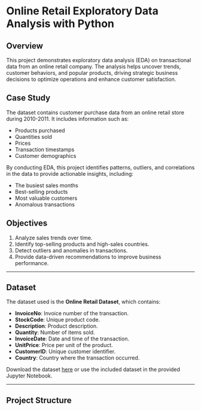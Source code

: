 # Online Retail Exploratory Data Analysis with Python

## Overview
This project demonstrates exploratory data analysis (EDA) on transactional data from an online retail company. The analysis helps uncover trends, customer behaviors, and popular products, driving strategic business decisions to optimize operations and enhance customer satisfaction.

## Case Study
The dataset contains customer purchase data from an online retail store during 2010-2011. It includes information such as:
- Products purchased
- Quantities sold
- Prices
- Transaction timestamps
- Customer demographics

By conducting EDA, this project identifies patterns, outliers, and correlations in the data to provide actionable insights, including:
- The busiest sales months
- Best-selling products
- Most valuable customers
- Anomalous transactions

## Objectives
1. Analyze sales trends over time.
2. Identify top-selling products and high-sales countries.
3. Detect outliers and anomalies in transactions.
4. Provide data-driven recommendations to improve business performance.

---

## Dataset
The dataset used is the **Online Retail Dataset**, which contains:
- **InvoiceNo**: Invoice number of the transaction.
- **StockCode**: Unique product code.
- **Description**: Product description.
- **Quantity**: Number of items sold.
- **InvoiceDate**: Date and time of the transaction.
- **UnitPrice**: Price per unit of the product.
- **CustomerID**: Unique customer identifier.
- **Country**: Country where the transaction occurred.

Download the dataset [here](https://archive.ics.uci.edu/ml/datasets/Online+Retail) or use the included dataset in the provided Jupyter Notebook.

---

## Project Structure
